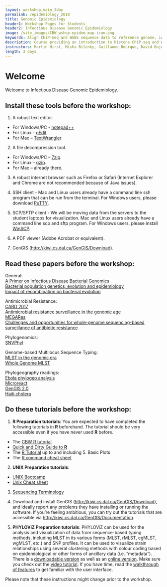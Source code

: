 ```yaml
---
layout: workshop_main_3day
permalink: /epidemiology_2018
title: Genomic Epidemiology
header1: Workshop Pages for Students
header2: Infectious Disease Genomic Epidemiology
image: /site_images/CBW_wshop-epidem_map-icon.png
keywords: Align ChiP-Seq and WGBS sequence data to reference genome, integrative tools for epigenomic data sets
description: Course providing an introduction to histone ChiP-seq and WGBS data analysis followed by integrated tutorials demonstrating the use of open source ChiP-seq and WGBS analysis packages. 
instructors: Martin Hirst, Misha Bilenky, Guillaume Bourque, David Bujold
length: 3 days
---
```


# Welcome <a id="welcome"></a>

Welcome to Infectious Disease Genomic Epidemiology.  

## Install these tools before the workshop:  

1) A robust text editor.   

* For Windows/PC - [notepad++](http://notepad-plus-plus.org/)  
* For Linux - [gEdit](http://projects.gnome.org/gedit/)  
* For Mac – [TextWrangler](http://www.barebones.com/products/textwrangler/download.html)

2) A file decompression tool.  

* For Windows/PC – [7zip](http://www.7-zip.org/).  
* For Linux – [gzip](http://www.gzip.org).   
* For Mac – already there.

3) A robust internet browser such as Firefox or Safari (Internet Explorer and Chrome are not recommended because of Java issues).

4) SSH client - Mac and Linux users already have a command line ssh program that can be run from the terminal. For Windows users, please download [PuTTY](http://www.chiark.greenend.org.uk/~sgtatham/putty/download.html).  

5) SCP/SFTP client - We will be moving data from the servers to the student laptops for visualization. Mac and Linux users already have a command line scp and sftp program. For Windows users, please install [WinSCP](http://winscp.net/eng/download.php).

6) A PDF viewer (Adobe Acrobat or equivalent).

7) GenGIS (http://kiwi.cs.dal.ca/GenGIS/Download).


## Read these papers before the workshop:  

General:  
[A Primer on Infectious Disease Bacterial Genomics](http://cmr.asm.org/content/29/4/881)  
[Bacterial population genetics, evolution and epidemiology](https://www.ncbi.nlm.nih.gov/pubmed/10365396)  
[Impact of recombination on bacterial evolution](https://www.ncbi.nlm.nih.gov/pubmed/20452218)  

Antimicrobial Resistance:  
[CARD 2017](https://www.ncbi.nlm.nih.gov/pubmed/27789705)  
[Antimicrobial resistance surveillance in the genomic age](https://www.ncbi.nlm.nih.gov/pubmed/27875856)  
[MEGARes](https://www.ncbi.nlm.nih.gov/pubmed/27899569)  
[Challenges and opportunities for whole-genome sequencing-based surveillance of antibiotic resistance](https://www.ncbi.nlm.nih.gov/pubmed/28134443)  

Phylogenomics:  
[SNVPhyl](http://biorxiv.org/content/early/2016/12/09/092940)  

Genome-based Multilocus Sequence Typing:  
[MLST in the genomic era](https://www.ncbi.nlm.nih.gov/pubmed/24957089)  
[Whole Genome MLST](https://www.ncbi.nlm.nih.gov/pubmed/24704917)  

Phylogeography readings:  
[Ebola phylogeo analysis](https://www.nature.com/nature/journal/vaop/ncurrent/full/nature22040.html)  
[Microreact](http://mgen.microbiologyresearch.org/content/journal/mgen/10.1099/mgen.0.000093)  
[GenGIS 2.0](http://journals.plos.org/plosone/article?id=10.1371/journal.pone.0069885)  
[Haiti cholera](http://mbio.asm.org/content/5/6/e01721-14.short)  

## Do these tutorials before the workshop:  

1) **R Preparation tutorials**: You are expected to have completed the following tutorials in **R** beforehand. The tutorial should be very accessible even if you have never used **R** before.

* The [CBW R tutorial](http://bioinformatics-ca.github.io/CBW_R_Tutorial/)
* [Quick and Dirty Guide to **R**](http://ww2.coastal.edu/kingw/statistics/R-tutorials/text/quick&dirty_R.txt)  
* The [R Tutorial](http://www.cyclismo.org/tutorial/R/) up to and including 5. Basic Plots
* The [R command cheat sheet](../../resources/R_Short-refcard.pdf)

2) **UNIX Preparation tutorials**:  

* [UNIX Bootcamp](http://rik.smith-unna.com/command_line_bootcamp/?id=9xnbkx6eaof)
* [Unix Cheat sheet](http://www.rain.org/~mkummel/unix.html) 

3) [Sequencing Terminology](http://www.ncbi.nlm.nih.gov/projects/genome/glossary.shtml)

4) Download and install GenGIS (http://kiwi.cs.dal.ca/GenGIS/Download), and ideally report any problems they have installing or running the software. If you’re feeling ambitious, you can try out the tutorials that are accessible via http://kiwi.cs.dal.ca/GenGIS/Documentation. 


5) **PHYLOViZ Preparation tutorials**: PHYLOViZ can be used for the analysis and visualization of data from sequence-based typing methods, including MLST in its various forms (MLST, rMLST, cgMLST, wgMLST, etc.) and SNP profiles. It can be used to visualize strain relationships using several clustering methods with colour coding based on epidemiological or other forms of ancillary data (i.e. “metadata”). There is a [downloadable version](http://www.phyloviz.net/) as well as an [online version](https://online.phyloviz.net/index). Make sure you check out the [video tutorial](https://www.youtube.com/watch?v=hmbmurFV6ik&feature=youtu.be). If you have time, read the [walkthrough of features](https://online.phyloviz.net/index/tutorial/#introduction) to get familiar with the user interface. 

Please note that these instructions might change prior to the workshop.  
